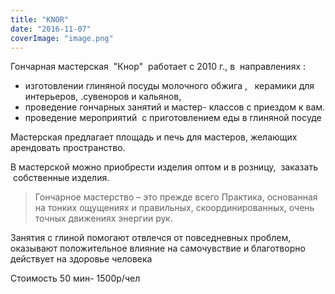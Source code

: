 ```yaml
---
title: "KNOR"
date: "2016-11-07"
coverImage: "image.png"
---
```


Гончарная мастерская  "Кнор"  работает с 2010 г., в  направлениях :

- изготовлении глиняной посуды молочного обжига ,   керамики для интерьеров, .сувеноров и кальянов,
- проведение гончарных занятий и мастер- классов с приездом к вам.
- проведение мероприятий  с приготовлением еды в глиняной посуде

Мастерская предлагает площадь и печь для мастеров, желающих арендовать пространство.

В мастерской можно приобрести изделия оптом и в розницу,  заказать  собственные изделия.

> Гончарное мастерство – это прежде всего Практика, основанная на тонких ощущениях и правильных, скоординированных, очень точных движениях энергии рук.

Занятия с глиной помогают отвлечся от повседневных проблем, оказывают положительное влияние на самочувствие и благотворно действует на здоровье человека

Стоимость 50 мин- 1500р/чел
